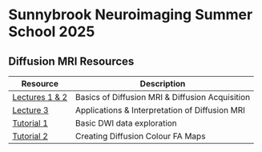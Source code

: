 # Sunnybrook Neuroimaging Summer School 2025

## Diffusion MRI Resources


|Resource | Description|
|--------------------|----------------------|
|[Lectures 1 & 2](lecture_1and2) | Basics of Diffusion MRI & Diffusion Acquisition |
|[Lecture 3](lecture_3) | Applications & Interpretation of Diffusion MRI |
|[Tutorial 1](tutorial_1) | Basic DWI data exploration|
|[Tutorial 2](tutorial_2) | Creating Diffusion Colour FA Maps|
